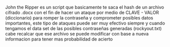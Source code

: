 John the Ripper es un script que basicamente te saca el hash de un archivo cifrado .docx con el fin de hacer un ataque por medio de CLAVE - VALOR (diccionario) para romper la contraseña y comprometer posibles datos importantes, este tipo de ataques puede ser muy efectivo siempre y cuando tengamos el data set de las posibles contraseñas 
generadas (rockyout.txt) cabe recalcar que ese archivo se puede modificar con base a nueva informacion para tener mas probabilidad de acierto 
